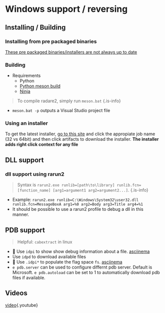 <!-- TITLE: Windows reversing-->

# Windows support / reversing
## Installing / Building
### Installing from pre packaged binaries
[These pre packaged binaries/installers are not always up to date](http://radare.mikelloc.com/get/)
### Building
- Requirements
	- Python
	- [Python meson build](https://github.com/mesonbuild/meson)
	- [Ninja](https://ninja-build.org/)

> To compile radare2, simply run `meson.bat` {.is-info}
- `meson.bat -p` outputs a Visual Studio project file

### Using an installer
To get the latest installer, [go to this site](https://ci.appveyor.com/project/radare/radare2-shvdd) and click the appropiate job name (32 vs 64bit) and then click artifacts to download the installer. **The installer adds right click context for any file**

## DLL support
### dll support using rarun2
> Syntax is `rarun2.exe runlib=[path\to\library] runlib.fcn=[function_name] [arg1=argument1 arg2=argument2...]`. {.is-info}
- Example: `rarun2.exe runlib=C:\Windows\System32\user32.dll runlib.fcn=MessageBoxA arg1=%0 arg2=Body arg3=Title arg4=%1`
- It should be possible to use a rarun2 profile to debug a dll in this manner. 

## PDB support
> Helpful: `cabextract` in linux

- 🚀 Use `idpi` to show show debug information about a file. [asciinema](https://asciinema.org/a/BOQUwqIJO497zhFDY037uNf6W)
- Use `idpd` to download available files
- 🚀 Use `.idpi*` to populate the flag space `fs`. [asciinema](https://asciinema.org/a/mBKmRaszDXe8C55as7Oo2cVVf)
- `e pdb.server` can be used to configure differnt pdb server. Default is Microsoft. `e pdb.autoload` can be set to 1 to automatically download pdb files if available. 

## Videos
[video](https://www.youtube.com/watch?v=2gcqLDGnKMc){.youtube}

<p hidden>idp idpd idpi</p>